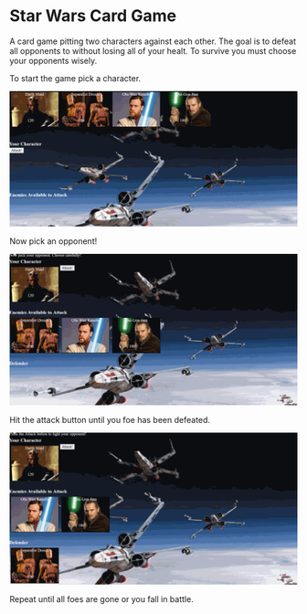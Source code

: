 # Star Wars Card Game

A card game pitting two characters against each other. The goal is to defeat all opponents to without losing all of your healt. To survive you must choose your opponents wisely.

To start the game pick a character.

![GitHub Logo](/assets/images/starcardgame1.gif)

Now pick an opponent!

![GitHub Logo](/assets/images/starcardgame2.gif)

Hit the attack button until you foe has been defeated.

![GitHub Logo](/assets/images/starcardgame3.gif)

Repeat until all foes are gone or you fall in battle.